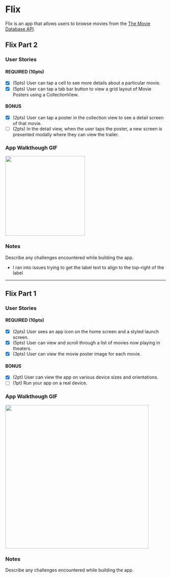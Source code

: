 # Flix

Flix is an app that allows users to browse movies from the [The Movie Database API](http://docs.themoviedb.apiary.io/#).

## Flix Part 2  

### User Stories  

#### REQUIRED (10pts)  
  - [x] (5pts) User can tap a cell to see more details about a particular movie.  
  - [x] (5pts) User can tap a tab bar button to view a grid layout of Movie Posters using a CollectionView.  

#### BONUS  
  - [x] (2pts) User can tap a poster in the collection view to see a detail screen of that movie.  
  - [ ] (2pts) In the detail view, when the user taps the poster, a new screen is presented modally where they can view the trailer.  

### App Walkthough GIF  

<img src="./preview2.gif" width=250><br>

### Notes  
Describe any challenges encountered while building the app.  

  * I ran into issues trying to get the label text to align to the top-right of the label  

---

## Flix Part 1  

### User Stories  

#### REQUIRED (10pts)
  - [x] (2pts) User sees an app icon on the home screen and a styled launch screen.  
  - [x] (5pts) User can view and scroll through a list of movies now playing in theaters.  
  - [x] (3pts) User can view the movie poster image for each movie.  

#### BONUS
  - [x] (2pt) User can view the app on various device sizes and orientations.  
  - [ ] (1pt) Run your app on a real device.  

### App Walkthough GIF

<img src="./preview.gif" width=450><br>

### Notes
Describe any challenges encountered while building the app.  